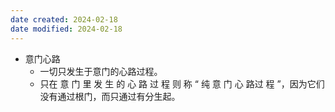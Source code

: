 ```yaml
---
date created: 2024-02-18
date modified: 2024-02-18
---
```

- 意门心路
    - 一切只发生于意门的心路过程。
    - 只在 意 门 里 发 生 的 心 路 过 程 则 称 “ 纯 意 门 心 路过 程 ”，因为它们没有通过根门，而只通过有分生起。
